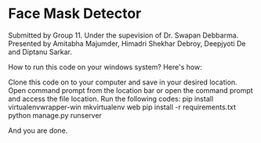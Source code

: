 # Face Mask Detector
Submitted by Group 11.
Under the supevision of Dr. Swapan Debbarma.
Presented by Amitabha Majumder, Himadri Shekhar Debroy, Deepjyoti De and Diptanu Sarkar.

How to run this code on your windows system? Here's how:

Clone this code on to your computer and save in your desired location.
Open command prompt from the location bar or open the command prompt and access the file location.
Run the following codes:
pip install virtualenvwrapper-win
mkvirtualenv web
pip install -r requirements.txt
python manage.py runserver

And you are done.
